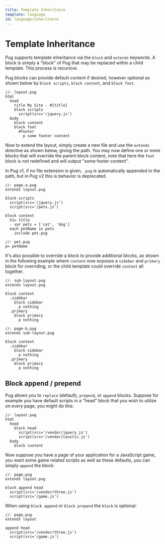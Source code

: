 ```yaml
---
title: Template Inheritance
template: language
id: language/inheritance
---
```


# Template Inheritance

Pug supports template inheritance via the `block` and `extends` keywords. A block is simply a "block" of Pug that may be replaced within a child template. This process is recursive.

Pug blocks can provide default content if desired, however optional as shown below by `block scripts`, `block content`, and `block foot`.

```pug
//- layout.pug
html
  head
    title My Site - #{title}
    block scripts
      script(src='/jquery.js')
  body
    block content
    block foot
      #footer
        p some footer content
```

Now to extend the layout, simply create a new file and use the `extends` directive as shown below, giving the path. You may now define one or more blocks that will override the parent block content, note that here the `foot` block is *not* redefined and will output "some footer content".

In Pug v1, if no file extension is given, `.pug` is automatically appended to the path, but in Pug v2 this is behavior is deprecated.

```pug
//- page-a.pug
extends layout.pug

block scripts
  script(src='/jquery.js')
  script(src='/pets.js')

block content
  h1= title
  - var pets = ['cat', 'dog']
  each petName in pets
    include pet.pug
```

```pug
//- pet.pug
p= petName
```

It's also possible to override a block to provide additional blocks, as shown in the following example where `content` now exposes a `sidebar` and `primary` block for overriding, or the child template could override `content` all together.

```pug
//- sub-layout.pug
extends layout.pug

block content
  .sidebar
    block sidebar
      p nothing
  .primary
    block primary
      p nothing
```

```pug
//- page-b.pug
extends sub-layout.pug

block content
  .sidebar
    block sidebar
      p nothing
  .primary
    block primary
      p nothing
```

## Block append / prepend

Pug allows you to `replace` (default), `prepend`, or `append` blocks. Suppose for example you have default scripts in a "head" block that you wish to utilize on *every* page, you might do this:

```pug
//- layout.pug
html
  head
    block head
      script(src='/vendor/jquery.js')
      script(src='/vendor/caustic.js')
  body
    block content
```

Now suppose you have a page of your application for a JavaScript game, you want some game related scripts as well as these defaults, you can simply `append` the block:

```pug
//- page.pug
extends layout.pug

block append head
  script(src='/vendor/three.js')
  script(src='/game.js')
```

When using `block append` or `block prepend` the `block` is optional:

```pug
//- page.pug
extends layout

append head
  script(src='/vendor/three.js')
  script(src='/game.js')
```
